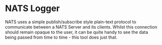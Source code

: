 # NATS Logger

NATS uses a simple publish/subscribe style plain-text protocol to communicate between a NATS Server and its clients. Whilst this connection should remain opaque to the user, it can be quite handy to see the data being passed from time to time - this tool does just that.

    
